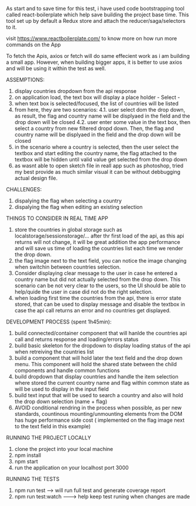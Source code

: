 As start and to save time for this test, i have used code bootstrapping tool called react-boilerplate which help save building the project base time. This tool set up by default a Redux store and attach the reducer/saga/selectors to it.

visit https://www.reactboilerplate.com/ to know more on how run more commands on the App

To fetch the Apis, axios or fetch will do same effecient work as i am building a small app. However, when building bigger apps, it is better to use axios and will be using it within the test as well.

ASSEMPTIONS:
1. display countries dropdown from the api response
2. on application load, the text box will display a place holder - Select -
3. when text box is selected/focused, the list of countries will be listed
4. from here, they are two scenarios:
4.1. user select dom the drop down, as result, the flag and country name will be displyaed in the field and the drop down will be closed
4.2. user enter some value in the text box, then select a country from new filtered dropd down. Then, the flag and country name will be displyaed in the field and the drop down will be closed
5. in the scenario where a country is selected, then the user select the textbox and start editing the country name, the flag attached to the textbox will be hidden until valid value get selected from the drop down
6. as wasnt able to open sketch file in reall app such as photoshop, tried my best provide as much similar visual it can be without debbugging actual design file.

CHALLENGES:
1. dispalying the flag when selecting a country
1. dispalying the flag when editing an existing selection

THINGS TO CONSIDER IN REAL TIME APP
1. store the countries in global storage such as localstorage/sessionstorage/... after thr first load of the api, as this api returns will not change, it will be great addition the app performance and will save us time of loading the countries list each time we render the drop down.
2. the flag image next to the text field, you can notice the image changing when switchin between countries selection.
3. Consider displaying clear message to the user in case he entered a country name but did not actually selected from the drop down. This scenario can be not very clear to the users, so the UI should be able to help/quide the user in case did not do the right selection.
4. when loading first time the countries from the api, there is error state stored, that can be used to display message and disable the textbox in case the api call returns an error and no countries get displayed.


DEVELOPMENT PROCESS (spent 1h45min):
1. build connected/container component that will hanlde the  countries api call and returns response and loading/errors status
2. build basic skeleton for the dropdown to display loading status of the api when retreiving the countries list
3. build a component that will hold later the text field and the drop down menu. This component will hold the shared state between the child components and handle common functions
3. build dropdown that display countries and handle the item selection where stored the current country name and flag within common state as will be used to display in the input field
3. build text input that will be used to search a country and also will hold the drop down selection (name + flag)
4. AVOID conditional rendring in the process when possible, as per new standards, countinous mounting/unmounting elements from the DOM has huge performance side cost ( implemented on the flag image next to the text field in this example)


RUNNING THE PROJECT LOCALLY
1. clone the project into your local machine
2. npm install
3. npm start
4. run the application on your localhost port 3000

RUNNING THE TESTS
1. npm run test --> will run full test and generate coverage report
2. npm run test:watch  ---> help keep test runing when changes are made
